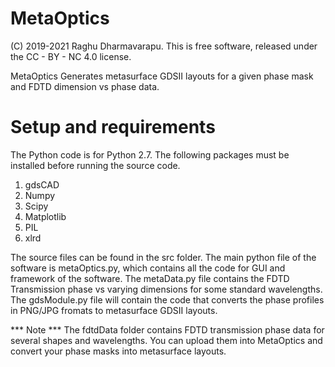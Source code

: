 # MetaOptics

(C) 2019-2021 Raghu Dharmavarapu. This is free software, released under the CC - BY - NC 4.0 license.

MetaOptics Generates metasurface GDSII layouts for a given phase mask and FDTD dimension vs phase data.

# Setup and requirements

The Python code is for Python 2.7. The following packages must be installed before running the source code.
1. gdsCAD
2. Numpy
3. Scipy
4. Matplotlib
5. PIL
6. xlrd

The source files can be found in the src folder. The main python file of the software is metaOptics.py, which contains all the code for GUI and framework of the software. The metaData.py file contains the FDTD Transmission phase vs varying dimensions for some standard wavelengths. The gdsModule.py file will contain the code that converts the phase profiles in PNG/JPG fromats to metasurface GDSII layouts.


*** Note *** The fdtdData folder contains FDTD transmission phase data for several shapes and wavelengths. You can upload them into MetaOptics and convert your phase masks into metasurface layouts.
